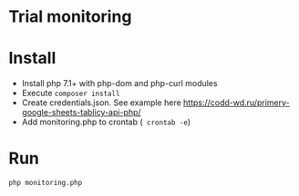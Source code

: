 # Trial monitoring

# Install

- Install php 7.1+ with php-dom and php-curl modules
- Execute ```composer install```  
- Create credentials.json. See example here https://codd-wd.ru/primery-google-sheets-tablicy-api-php/
- Add monitoring.php to crontab (``` crontab -e```) 

# Run

```php monitoring.php```
